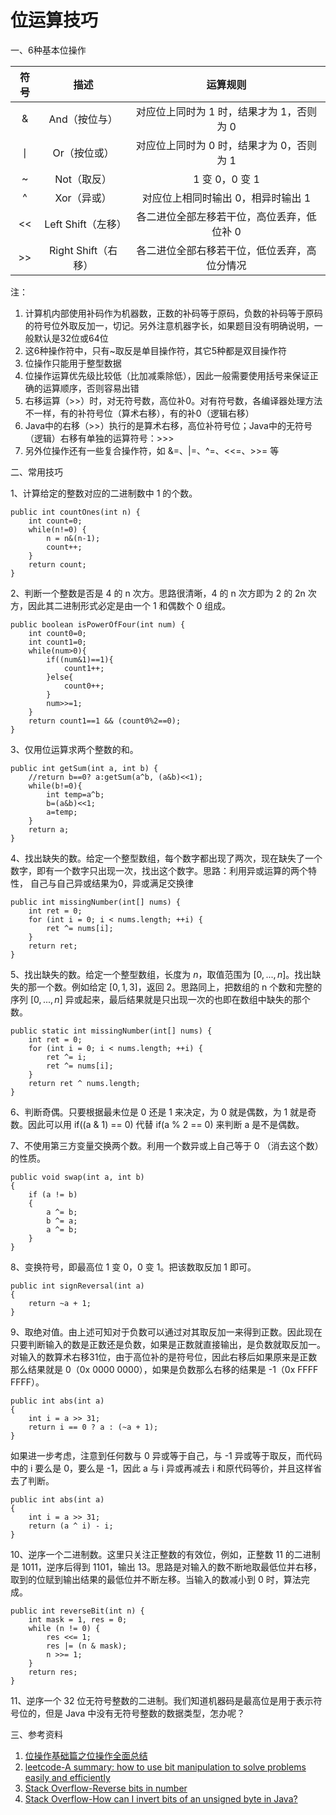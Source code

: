 # 位运算技巧



一、6种基本位操作

|符号|描述|运算规则|
|:-:|:-:|:-:|
| & |And（按位与）|对应位上同时为 1 时，结果才为 1，否则为 0|
| $\mid$ |Or（按位或）|对应位上同时为 0 时，结果才为 0，否则为 1|
| ~ |Not（取反）|1 变 0，0 变 1|
| ^ |Xor（异或）|对应位上相同时输出 0，相异时输出 1|
| << |Left Shift（左移）|各二进位全部左移若干位，高位丢弃，低位补 0|
| \>> |Right Shift（右移）|各二进位全部右移若干位，低位丢弃，高位分情况|


注：

 1. 计算机内部使用补码作为机器数，正数的补码等于原码，负数的补码等于原码的符号位外取反加一，切记。另外注意机器字长，如果题目没有明确说明，一般默认是32位或64位
 2. 这6种操作符中，只有~取反是单目操作符，其它5种都是双目操作符
 3. 位操作只能用于整型数据
 4. 位操作运算优先级比较低（比加减乘除低），因此一般需要使用括号来保证正确的运算顺序，否则容易出错
 5. 右移运算（\>>）时，对无符号数，高位补0。对有符号数，各编译器处理方法不一样，有的补符号位（算术右移），有的补0（逻辑右移）
 6. Java中的右移（\>>）执行的是算术右移，高位补符号位；Java中的无符号（逻辑）右移有单独的运算符号：\>>>
 7. 另外位操作还有一些复合操作符，如 &=、|=、^=、<<=、\>>= 等
 
二、常用技巧

1、计算给定的整数对应的二进制数中 1 的个数。

```
public int countOnes(int n) {
    int count=0;
    while(n!=0) {
        n = n&(n-1);
        count++;
    }
    return count;
}
```

2、判断一个整数是否是 4 的 n 次方。思路很清晰，4 的 n 次方即为 2 的 2n 次方，因此其二进制形式必定是由一个 1 和偶数个 0 组成。

```
public boolean isPowerOfFour(int num) {
    int count0=0;
    int count1=0;
    while(num>0){
        if((num&1)==1){
            count1++;
        }else{
            count0++;
        }
        num>>=1;
    }
    return count1==1 && (count0%2==0);
}
```

3、仅用位运算求两个整数的和。

```
public int getSum(int a, int b) {
    //return b==0? a:getSum(a^b, (a&b)<<1);
    while(b!=0){
        int temp=a^b;
        b=(a&b)<<1;
        a=temp;
    }
    return a;
}
```

4、找出缺失的数。给定一个整型数组，每个数字都出现了两次，现在缺失了一个数字，即有一个数字只出现一次，找出这个数字。思路：利用异或运算的两个特性， 自己与自己异或结果为0，异或满足交换律

```
public int missingNumber(int[] nums) {
    int ret = 0;
    for (int i = 0; i < nums.length; ++i) {
        ret ^= nums[i];
    }
    return ret;
}
```

5、找出缺失的数。给定一个整型数组，长度为 $n$，取值范围为 $[0,...,n]$。找出缺失的那一个数。例如给定 $[0,1,3]$，返回 2。思路同上，把数组的 n 个数和完整的序列 $[0,...,n]$ 异或起来，最后结果就是只出现一次的也即在数组中缺失的那个数。

```
public static int missingNumber(int[] nums) {
    int ret = 0;
    for (int i = 0; i < nums.length; ++i) {
        ret ^= i;
        ret ^= nums[i];
    }
    return ret ^ nums.length;
}
```

6、判断奇偶。只要根据最未位是 0 还是 1 来决定，为 0 就是偶数，为 1 就是奇数。因此可以用 if((a & 1) == 0) 代替 if(a % 2 == 0) 来判断 a 是不是偶数。

7、不使用第三方变量交换两个数。利用一个数异或上自己等于 0 （消去这个数）的性质。

```
public void swap(int a, int b)  
{  
    if (a != b)  
    {  
        a ^= b;  
        b ^= a;  
        a ^= b;  
    }  
}
```

8、变换符号，即最高位 1 变 0，0 变 1。把该数取反加 1 即可。

```
public int signReversal(int a)  
{  
    return ~a + 1;  
}  
```

9、取绝对值。由上述可知对于负数可以通过对其取反加一来得到正数。因此现在只要判断输入的数是正数还是负数，如果是正数就直接输出，是负数就取反加一。对输入的数算术右移31位，由于高位补的是符号位，因此右移后如果原来是正数那么结果就是 0（0x 0000 0000），如果是负数那么右移的结果是 -1（0x FFFF FFFF）。

```
public int abs(int a)  
{  
    int i = a >> 31;  
    return i == 0 ? a : (~a + 1);  
} 
```

如果进一步考虑，注意到任何数与 0 异或等于自己，与 -1 异或等于取反，而代码中的 i 要么是 0，要么是 -1，因此 a 与 i 异或再减去 i 和原代码等价，并且这样省去了判断。

```
public int abs(int a)  
{  
    int i = a >> 31;  
    return (a ^ i) - i;  
} 
```

10、逆序一个二进制数。这里只关注正整数的有效位，例如，正整数 11 的二进制是 1011，逆序后得到 1101，输出 13。思路是对输入的数不断地取最低位并右移，取到的位赋到输出结果的最低位并不断左移。当输入的数减小到 0 时，算法完成。

```
public int reverseBit(int n) {
    int mask = 1, res = 0;
    while (n != 0) {
        res <<= 1;
        res |= (n & mask);
        n >>= 1;
    }
    return res;
}
```

11、逆序一个 32 位无符号整数的二进制。我们知道机器码是最高位是用于表示符号位的，但是 Java 中没有无符号整数的数据类型，怎办呢？


三、参考资料

 1. [位操作基础篇之位操作全面总结][1]
 2. [leetcode-A summary: how to use bit manipulation to solve problems easily and efficiently][2]
 3. [Stack Overflow-Reverse bits in number][3]
 4. [Stack Overflow-How can I invert bits of an unsigned byte in Java?][4]


  [1]: http://blog.csdn.net/morewindows/article/details/7354571
  [2]: https://leetcode.com/problems/sum-of-two-integers/discuss/84278/
  [3]: https://stackoverflow.com/questions/3165776/reverse-bits-in-number
  [4]: https://stackoverflow.com/questions/3324707/how-can-i-invert-bits-of-an-unsigned-byte-in-java


